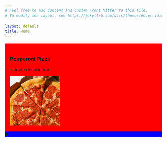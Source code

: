 ```yaml
---
# Feel free to add content and custom Front Matter to this file.
# To modify the layout, see https://jekyllrb.com/docs/themes/#overriding-theme-defaults

layout: default
title: Home
---
```

<div class="container">
    <div class="row">
        <div class="col-md-6" style="padding: 1rem; background: red;">
            <div class="row">
                <div class="col-md-8" style="background: red;">
                    <h3>Pepperoni Pizza</h3>
                    <p>sample description</p>
                </div>
                <div class="col-md-4" style="background: red;">
                    <img src="cdn/img/cheese_pizza.png" style="width: 10rem">
                </div>
            </div>
        </div>
        <div class="col-md-6" style="background: blue;">e</div>
    </div>
</div>
